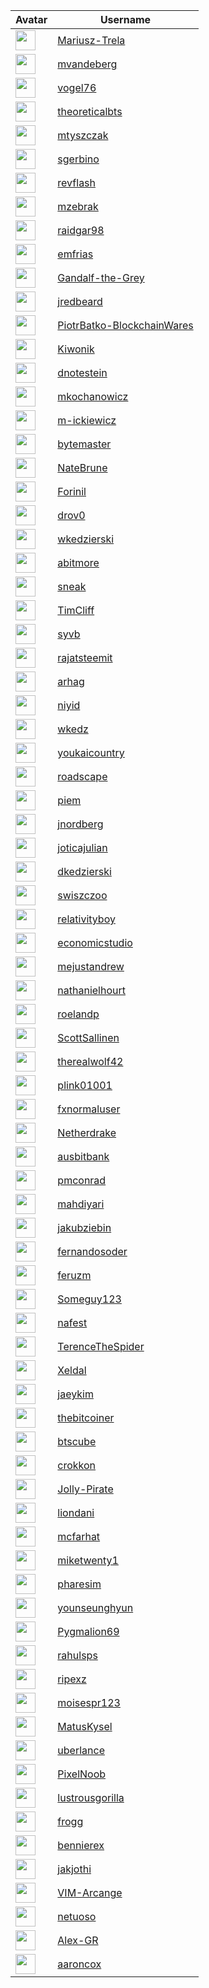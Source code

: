 <!-- CONTRIBUTORS START -->
| Avatar | Username |
|--------|----------|
| <img src="https://avatars.githubusercontent.com/u/47446615?v=4" width="32"/> | [Mariusz-Trela](https://github.com/Mariusz-Trela) |
| <img src="https://avatars.githubusercontent.com/u/15834128?v=4" width="32"/> | [mvandeberg](https://github.com/mvandeberg) |
| <img src="https://avatars.githubusercontent.com/u/6086581?v=4" width="32"/> | [vogel76](https://github.com/vogel76) |
| <img src="https://avatars.githubusercontent.com/u/10215982?v=4" width="32"/> | [theoreticalbts](https://github.com/theoreticalbts) |
| <img src="https://avatars.githubusercontent.com/u/47424648?v=4" width="32"/> | [mtyszczak](https://github.com/mtyszczak) |
| <img src="https://avatars.githubusercontent.com/u/778036?v=4" width="32"/> | [sgerbino](https://github.com/sgerbino) |
| <img src="https://avatars.githubusercontent.com/u/18016831?v=4" width="32"/> | [revflash](https://github.com/revflash) |
| <img src="https://avatars.githubusercontent.com/u/73518558?v=4" width="32"/> | [mzebrak](https://github.com/mzebrak) |
| <img src="https://avatars.githubusercontent.com/u/47774475?v=4" width="32"/> | [raidgar98](https://github.com/raidgar98) |
| <img src="https://avatars.githubusercontent.com/u/6821518?v=4" width="32"/> | [emfrias](https://github.com/emfrias) |
| <img src="https://avatars.githubusercontent.com/u/6341057?v=4" width="32"/> | [Gandalf-the-Grey](https://github.com/Gandalf-the-Grey) |
| <img src="https://avatars.githubusercontent.com/u/23157604?v=4" width="32"/> | [jredbeard](https://github.com/jredbeard) |
| <img src="https://avatars.githubusercontent.com/u/89073252?v=4" width="32"/> | [PiotrBatko-BlockchainWares](https://github.com/PiotrBatko-BlockchainWares) |
| <img src="https://avatars.githubusercontent.com/u/30624352?v=4" width="32"/> | [Kiwonik](https://github.com/Kiwonik) |
| <img src="https://avatars.githubusercontent.com/u/5102968?v=4" width="32"/> | [dnotestein](https://github.com/dnotestein) |
| <img src="https://avatars.githubusercontent.com/u/30365588?v=4" width="32"/> | [mkochanowicz](https://github.com/mkochanowicz) |
| <img src="https://avatars.githubusercontent.com/u/127381129?v=4" width="32"/> | [m-ickiewicz](https://github.com/m-ickiewicz) |
| <img src="https://avatars.githubusercontent.com/u/347290?v=4" width="32"/> | [bytemaster](https://github.com/bytemaster) |
| <img src="https://avatars.githubusercontent.com/u/5235087?v=4" width="32"/> | [NateBrune](https://github.com/NateBrune) |
| <img src="https://avatars.githubusercontent.com/u/22886482?v=4" width="32"/> | [Forinil](https://github.com/Forinil) |
| <img src="https://avatars.githubusercontent.com/u/22356916?v=4" width="32"/> | [drov0](https://github.com/drov0) |
| <img src="https://avatars.githubusercontent.com/u/42038027?v=4" width="32"/> | [wkedzierski](https://github.com/wkedzierski) |
| <img src="https://avatars.githubusercontent.com/u/9946777?v=4" width="32"/> | [abitmore](https://github.com/abitmore) |
| <img src="https://avatars.githubusercontent.com/u/408977?v=4" width="32"/> | [sneak](https://github.com/sneak) |
| <img src="https://avatars.githubusercontent.com/u/20735105?v=4" width="32"/> | [TimCliff](https://github.com/TimCliff) |
| <img src="https://avatars.githubusercontent.com/u/10530973?v=4" width="32"/> | [syvb](https://github.com/syvb) |
| <img src="https://avatars.githubusercontent.com/u/41020259?v=4" width="32"/> | [rajatsteemit](https://github.com/rajatsteemit) |
| <img src="https://avatars.githubusercontent.com/u/8333406?v=4" width="32"/> | [arhag](https://github.com/arhag) |
| <img src="https://avatars.githubusercontent.com/u/20237127?v=4" width="32"/> | [niyid](https://github.com/niyid) |
| <img src="https://avatars.githubusercontent.com/u/19613773?v=4" width="32"/> | [wkedz](https://github.com/wkedz) |
| <img src="https://avatars.githubusercontent.com/u/838544?v=4" width="32"/> | [youkaicountry](https://github.com/youkaicountry) |
| <img src="https://avatars.githubusercontent.com/u/5168676?v=4" width="32"/> | [roadscape](https://github.com/roadscape) |
| <img src="https://avatars.githubusercontent.com/u/142960?v=4" width="32"/> | [piem](https://github.com/piem) |
| <img src="https://avatars.githubusercontent.com/u/95886?v=4" width="32"/> | [jnordberg](https://github.com/jnordberg) |
| <img src="https://avatars.githubusercontent.com/u/25859602?v=4" width="32"/> | [joticajulian](https://github.com/joticajulian) |
| <img src="https://avatars.githubusercontent.com/u/47428068?v=4" width="32"/> | [dkedzierski](https://github.com/dkedzierski) |
| <img src="https://avatars.githubusercontent.com/u/90421476?v=4" width="32"/> | [swiszczoo](https://github.com/swiszczoo) |
| <img src="https://avatars.githubusercontent.com/u/599528?v=4" width="32"/> | [relativityboy](https://github.com/relativityboy) |
| <img src="https://avatars.githubusercontent.com/u/38183982?v=4" width="32"/> | [economicstudio](https://github.com/economicstudio) |
| <img src="https://avatars.githubusercontent.com/u/36562241?v=4" width="32"/> | [mejustandrew](https://github.com/mejustandrew) |
| <img src="https://avatars.githubusercontent.com/u/271977?v=4" width="32"/> | [nathanielhourt](https://github.com/nathanielhourt) |
| <img src="https://avatars.githubusercontent.com/u/248064?v=4" width="32"/> | [roelandp](https://github.com/roelandp) |
| <img src="https://avatars.githubusercontent.com/u/5825912?v=4" width="32"/> | [ScottSallinen](https://github.com/ScottSallinen) |
| <img src="https://avatars.githubusercontent.com/u/31614097?v=4" width="32"/> | [therealwolf42](https://github.com/therealwolf42) |
| <img src="https://avatars.githubusercontent.com/u/31787860?v=4" width="32"/> | [plink01001](https://github.com/plink01001) |
| <img src="https://avatars.githubusercontent.com/u/21128915?v=4" width="32"/> | [fxnormaluser](https://github.com/fxnormaluser) |
| <img src="https://avatars.githubusercontent.com/u/3516903?v=4" width="32"/> | [Netherdrake](https://github.com/Netherdrake) |
| <img src="https://avatars.githubusercontent.com/u/1692203?v=4" width="32"/> | [ausbitbank](https://github.com/ausbitbank) |
| <img src="https://avatars.githubusercontent.com/u/6449255?v=4" width="32"/> | [pmconrad](https://github.com/pmconrad) |
| <img src="https://avatars.githubusercontent.com/u/16903082?v=4" width="32"/> | [mahdiyari](https://github.com/mahdiyari) |
| <img src="https://avatars.githubusercontent.com/u/116113682?v=4" width="32"/> | [jakubziebin](https://github.com/jakubziebin) |
| <img src="https://avatars.githubusercontent.com/u/22105142?v=4" width="32"/> | [fernandosoder](https://github.com/fernandosoder) |
| <img src="https://avatars.githubusercontent.com/u/3015990?v=4" width="32"/> | [feruzm](https://github.com/feruzm) |
| <img src="https://avatars.githubusercontent.com/u/1267260?v=4" width="32"/> | [Someguy123](https://github.com/Someguy123) |
| <img src="https://avatars.githubusercontent.com/u/1168323?v=4" width="32"/> | [nafest](https://github.com/nafest) |
| <img src="https://avatars.githubusercontent.com/u/101527190?v=4" width="32"/> | [TerenceTheSpider](https://github.com/TerenceTheSpider) |
| <img src="https://avatars.githubusercontent.com/u/6191504?v=4" width="32"/> | [Xeldal](https://github.com/Xeldal) |
| <img src="https://avatars.githubusercontent.com/u/11039081?v=4" width="32"/> | [jaeykim](https://github.com/jaeykim) |
| <img src="https://avatars.githubusercontent.com/u/22267287?v=4" width="32"/> | [thebitcoiner](https://github.com/thebitcoiner) |
| <img src="https://avatars.githubusercontent.com/u/16554227?v=4" width="32"/> | [btscube](https://github.com/btscube) |
| <img src="https://avatars.githubusercontent.com/u/33018033?v=4" width="32"/> | [crokkon](https://github.com/crokkon) |
| <img src="https://avatars.githubusercontent.com/u/4613678?v=4" width="32"/> | [Jolly-Pirate](https://github.com/Jolly-Pirate) |
| <img src="https://avatars.githubusercontent.com/u/6908400?v=4" width="32"/> | [liondani](https://github.com/liondani) |
| <img src="https://avatars.githubusercontent.com/u/16103020?v=4" width="32"/> | [mcfarhat](https://github.com/mcfarhat) |
| <img src="https://avatars.githubusercontent.com/u/7761473?v=4" width="32"/> | [miketwenty1](https://github.com/miketwenty1) |
| <img src="https://avatars.githubusercontent.com/u/7117707?v=4" width="32"/> | [pharesim](https://github.com/pharesim) |
| <img src="https://avatars.githubusercontent.com/u/8231268?v=4" width="32"/> | [younseunghyun](https://github.com/younseunghyun) |
| <img src="https://avatars.githubusercontent.com/u/6958566?v=4" width="32"/> | [Pygmalion69](https://github.com/Pygmalion69) |
| <img src="https://avatars.githubusercontent.com/u/20718757?v=4" width="32"/> | [rahulsps](https://github.com/rahulsps) |
| <img src="https://avatars.githubusercontent.com/u/1633829?v=4" width="32"/> | [ripexz](https://github.com/ripexz) |
| <img src="https://avatars.githubusercontent.com/u/16326634?v=4" width="32"/> | [moisespr123](https://github.com/moisespr123) |
| <img src="https://avatars.githubusercontent.com/u/6115866?v=4" width="32"/> | [MatusKysel](https://github.com/MatusKysel) |
| <img src="https://avatars.githubusercontent.com/u/3442603?v=4" width="32"/> | [uberlance](https://github.com/uberlance) |
| <img src="https://avatars.githubusercontent.com/u/16233552?v=4" width="32"/> | [PixelNoob](https://github.com/PixelNoob) |
| <img src="https://avatars.githubusercontent.com/u/8507140?v=4" width="32"/> | [lustrousgorilla](https://github.com/lustrousgorilla) |
| <img src="https://avatars.githubusercontent.com/u/5204169?v=4" width="32"/> | [frogg](https://github.com/frogg) |
| <img src="https://avatars.githubusercontent.com/u/6532813?v=4" width="32"/> | [bennierex](https://github.com/bennierex) |
| <img src="https://avatars.githubusercontent.com/u/2713170?v=4" width="32"/> | [jakjothi](https://github.com/jakjothi) |
| <img src="https://avatars.githubusercontent.com/u/21260036?v=4" width="32"/> | [VIM-Arcange](https://github.com/VIM-Arcange) |
| <img src="https://avatars.githubusercontent.com/u/7006965?v=4" width="32"/> | [netuoso](https://github.com/netuoso) |
| <img src="https://avatars.githubusercontent.com/u/22716571?v=4" width="32"/> | [Alex-GR](https://github.com/Alex-GR) |
| <img src="https://avatars.githubusercontent.com/u/677686?v=4" width="32"/> | [aaroncox](https://github.com/aaroncox) |
<!-- CONTRIBUTORS END -->

